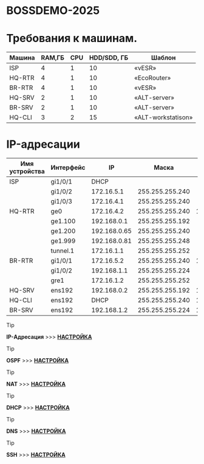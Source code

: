 # BOSSDEMO-2025

# Требования к машинам.

| Машина | RAM,ГБ | CPU | HDD/SDD, ГБ | Шаблон |
| ------ | ------ | --- | ----------- | ------ |
| ISP | 4 | 1 | 10 | «vESR» |
| HQ-RTR | 4 | 1 | 10 | «EcoRouter» |
| BR-RTR | 4 | 1 | 10 | «vESR» |
| HQ-SRV | 2 | 1 | 10 | «ALT-server» |
| BR-SRV | 2 | 1 | 10 | «ALT-server» |
| HQ-CLI | 3 | 2 | 15 | «ALT-workstatison» |

# IP-адресации

| Имя устройства | Интерфейс | IP          | Маска           | Шлюз        |
| -------------- | --------- | ----------  | --------------- | ----------- |
| ISP            | gi1/0/1   | DHCP        |                 |             |
|                | gi1/0/2   | 172.16.5.1  | 255.255.255.240 |             |
|                | gi1/0/3   | 172.16.4.1  | 255.255.255.240 |             |
| HQ-RTR         | ge0       | 172.16.4.2  | 255.255.255.240 | 172.16.4.1  |      
|                | ge1.100   | 192.168.0.1 | 255.255.255.192 |             |      
|                | ge1.200   | 192.168.0.65| 255.255.255.240 |             |      
|                | ge1.999   | 192.168.0.81| 255.255.255.248 |             |      
|                | tunnel.1  | 172.16.1.1  | 255.255.255.252 |             |      
| BR-RTR         | gi1/0/1   | 172.16.5.2  | 255.255.255.240 | 172.16.5.1  |      
|                | gi1/0/2   | 192.168.1.1 | 255.255.255.224 |             |
|                | gre1      | 172.16.1.2  | 255.255.255.252 |             |
| HQ-SRV         | ens192    | 192.168.0.2 | 255.255.255.192 | 192.168.0.1 |      
| HQ-CLI         | ens192    | DHCP        | 255.255.255.240 | 192.168.0.65|      
| BR-SRV         | ens192    | 192.168.1.2 | 255.255.255.224 | 192.168.1.1 |      


> [!TIP]
> **IP-Адресация** >>> **[НАСТРОЙКА](./IP_address.md)**

> [!TIP]
> **OSPF** >>> **[НАСТРОЙКА](./OSPF.md)**

> [!TIP]
> **NAT** >>> **[НАСТРОЙКА](./NAT.md)**

> [!TIP]
> **DHCP** >>> **[НАСТРОЙКА](./DHCP.md)**

> [!TIP]
> **DNS** >>> **[НАСТРОЙКА](./DNS.md)**

> [!TIP]
> **SSH** >>> **[НАСТРОЙКА](./SSH.md)**
